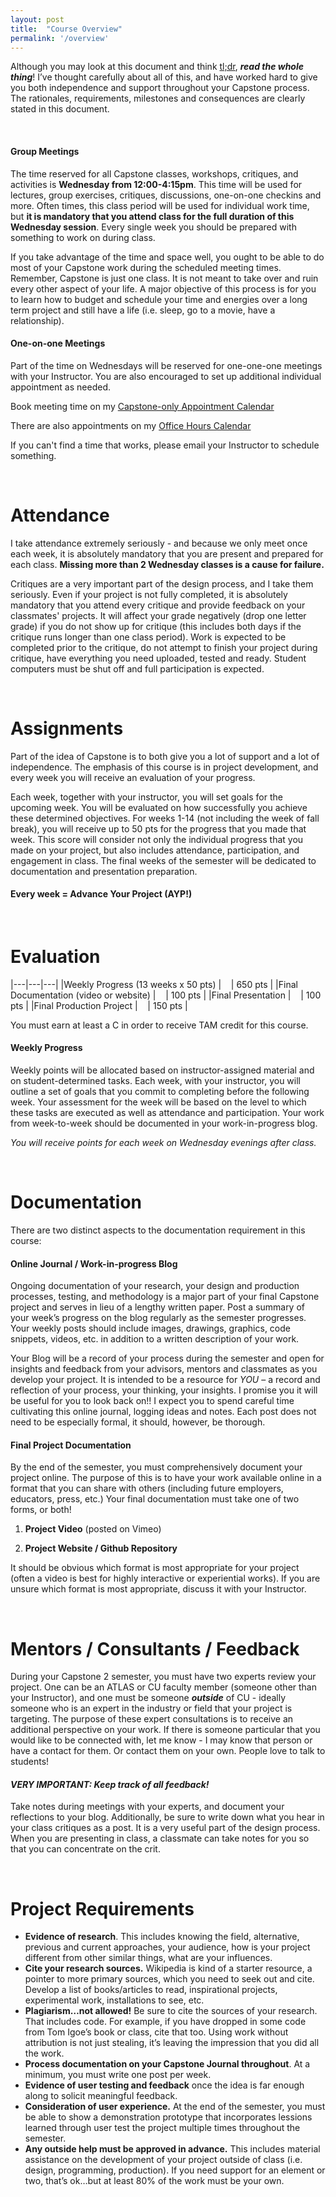 ```yaml
---
layout: post
title:  "Course Overview"
permalink: '/overview'
---
```


Although you may look at this document and think [tl;dr](), ***read the whole thing***! I’ve thought carefully about  all of this, and have worked hard to give you both independence and support throughout your Capstone process. The rationales, requirements, milestones and consequences are clearly stated in this document.

<br>

#### Group Meetings
The time reserved for all Capstone classes, workshops, critiques, and activities is <span class="underlined">**Wednesday from 12:00-4:15pm**</span>. This time will be used for lectures, group exercises, critiques, discussions, one-on-one checkins and more. Often times, this class period will be used for individual work time, but <span class="underlined">**it is mandatory that you attend class for the full duration of this Wednesday session**</span>. Every single week you should be prepared with something to work on during class.

If you take advantage of the time and space well, you ought to be able to do most of your Capstone work during the scheduled meeting times. Remember, Capstone is just one class. It is not meant to take over and ruin every other aspect of your life. A major objective of this process is for you to learn how to budget and schedule your time and energies over a long term project and still have a life (i.e. sleep, go to a movie, have a relationship).

#### One-on-one Meetings
Part of the time on Wednesdays will be reserved for one-one-one meetings with your Instructor. You are also encouraged to set up additional individual appointment as needed.  

Book meeting time on my [Capstone-only Appointment Calendar](https://calendar.google.com/calendar/selfsched?sstoken=UUdLc0ZFRlNQWkYyfGRlZmF1bHR8M2ExNGRiNzQ3ZTk1NWE3NDQzMmFjZTZjNWQxYzRlMTA)

There are also appointments on my [Office Hours Calendar](https://calendar.google.com/calendar/selfsched?sstoken=UUZYbEdENFRMME1vfGRlZmF1bHR8NmNhMjk2MzA1MTExOTU0ZDI4N2VlNDUzMDRiOGU4Y2I)

If you can't find a time that works, please email your Instructor to schedule something.

<br>

# Attendance

I take attendance extremely seriously - and because we only meet once each week, it is absolutely mandatory that you are present and prepared for each class. **Missing more than 2 Wednesday classes is a cause for failure.**

Critiques are a very important part of the design process, and I take them seriously. Even if your project is not fully completed, it is absolutely mandatory that you attend every critique and provide feedback on your classmates' projects. It will affect your grade negatively (drop one letter grade) if you do not show up for critique (this includes both days if the critique runs longer than one class period). Work is expected to be completed prior to the critique, do not attempt to finish your project during critique, have everything you need uploaded, tested and ready. Student computers must be shut off and full participation is expected.

<br>

<!-- # Progress & Major Milestones

Although your Capstone project is mostly self-directed, there will be weekly assignments and mandatory milestones to be met. Here are the major milestones that you all have at the same time:

|---|---|---|
|  <span class="underlined">*February 9, 2017*</span> | &nbsp;&nbsp;|Project Proposal / Approval  |
|  <span class="underlined">*February 22, 2017*</span> | &nbsp;&nbsp;|Project Set (no changing topics after this date…)  |
|  <span class="underlined">*March 8 & 15, 2017*</span> | &nbsp;&nbsp;|Midterm Presentation  |
|  <span class="underlined">*May 5, 2017*</span> | &nbsp;&nbsp;|Final Presentation (to faculty and guests)  |



*The major purpose of a milestone is to make sure you are on track. And they have consequences:*

+ If your proposal is not accepted, you cannot proceed until it is.

+ If the feedback at Midterm Reviews is that there is little evidence of worthy work, or progress, or an evaluation by your Advisor and the Reviewers that you will not be able to complete a substantive, acceptable thesis project–then you will be notified that you will fail. That means you will need to re-take Capstone (which would potentially postpone your graduation). Read this one again now, please!

+ If, at the Final Presentation (that is, the last class), you do not have a demonstrably accomplished project, show little progress, and in other ways do not meet the requirements of a Capstone project, you will fail and be required to re-take Capstone. Don’t get to this point: your parents may be on the plane to come celebrate with you.

Because each of you has a different project, with different internal timelines and needs, after your proposal is accepted, you will make up your own production schedule and assignments. I may make additional assignments or require additional readings for you as well. Essentially the assignment every week is **[Advance Your Project (AYP)]()**. That is, an assignment may say ‘prepare a presentation’, and you must do that, but don’t stop working on your actual project: AYP!

<br> -->

# Assignments

Part of the idea of Capstone is to both give you a lot of support and a lot of independence. The emphasis of this course is in project development, and every week you will receive an evaluation of your progress.

Each week, together with your instructor, you will set goals for the upcoming week. You will be evaluated on how successfully you achieve these determined objectives. For weeks 1-14 (not including the week of fall break), you will receive up to 50 pts for the progress that you made that week. This score will consider not only the individual progress that you made on your project, but also includes attendance, participation, and engagement in class. The final weeks of the semester will be dedicated to documentation and presentation preparation.

#### Every week = Advance Your Project (AYP!)

<br>

# Evaluation

|---|---|---|
|Weekly Progress (13 weeks x 50 pts) | &nbsp;&nbsp;&nbsp;| 650 pts |
|Final Documentation (video or website) 		| &nbsp;&nbsp;&nbsp;| 100 pts |
|Final Presentation | &nbsp;&nbsp;&nbsp;| 100 pts |
|Final Production Project | &nbsp;&nbsp;&nbsp;| 150 pts |

You must earn at least a C in order to receive TAM credit for this course.

#### Weekly Progress

Weekly points will be allocated based on instructor-assigned material and on student-determined tasks. Each week, with your instructor, you will outline a set of goals that you commit to completing before the following week. Your assessment for the week will be based on the level to which these tasks are executed as well as attendance and participation. Your work from week-to-week should be documented in your work-in-progress blog.

*You will receive points for each week on Wednesday evenings after class.*

<br>

# Documentation

There are two distinct aspects to the documentation requirement in this course:

#### Online Journal / Work-in-progress Blog

Ongoing documentation of your research, your design and production processes, testing, and methodology is a major part of your final Capstone project and serves in lieu of a lengthy written paper. Post a summary of your week’s progress on the blog regularly as the semester progresses. Your weekly posts should include images, drawings, graphics, code snippets, videos, etc. in addition to a written description of your work.

Your Blog will be a record of your process during the semester and open for insights and feedback from your advisors, mentors and classmates as you develop your project. It is intended to be a resource for *YOU* – a record and reflection of your process, your thinking, your insights. I promise you it will be useful for you to look back on!! I expect you to spend careful time cultivating this online journal, logging ideas and notes. Each post does not need to be especially formal, it should, however, be thorough.


#### Final Project Documentation

By the end of the semester, you must comprehensively document your project online. The purpose of this is to have your work available online in a format that you can share with others (including future employers, educators, press, etc.) Your final documentation must take one of two forms, or both!

1. <span class="underlined">**Project Video**</span> (posted on Vimeo)

2. <span class="underlined">**Project Website / Github Repository**</span>

It should be obvious which format is most appropriate for your project (often a video is best for highly interactive or experiential works). If you are unsure which format is most appropriate, discuss it with your Instructor.

<br>

# Mentors / Consultants / Feedback

During your Capstone 2 semester, you must have two experts review your project. One can be an ATLAS or CU faculty member (someone other than your Instructor), and one must be someone ***outside*** of CU - ideally someone who is an expert in the industry or field that your project is targeting. The purpose of these expert consultations is to receive an additional perspective on your work. If there is someone particular that you would like to be connected with, let me know - I may know that person or have a contact for them. Or contact them on your own. People love to talk to students!

#### *VERY IMPORTANT: Keep track of all feedback!*

Take notes during meetings with your experts, and document your reflections to your blog. Additionally, be sure to write down what you hear in your class critiques as a post. It is a very useful part of the design process. When you are presenting in class, a classmate can take notes for you so that you can concentrate on the crit.

<!-- You will get a lot of feedback during the mid-term reviews both orally and in written form. We will go over that feedback together carefully and discuss how you will (or will not) incorporate their ideas. You will post a summary of those decisions to your blog. -->

<br>

# Project Requirements

+ <span class="underlined">**Evidence of research**</span>. This includes knowing the field, alternative, previous and current approaches, your audience, how is your project different from other similar things, what are your influences.
+ <span class="underlined">**Cite your research sources.**</span> Wikipedia is kind of a starter resource, a pointer to more primary sources, which you need to seek out and cite. Develop a list of books/articles to read, inspirational projects, experimental work, installations to see, etc.
+ <span class="underlined">**Plagiarism…not allowed!**</span> Be sure to cite the sources of your research. That includes code. For example, if you have dropped in some code from Tom Igoe’s book or class, cite that too. Using work without attribution is not just stealing, it’s leaving the impression that you did all the work.
+ <span class="underlined">**Process documentation on your Capstone Journal throughout**</span>. At a minimum, you must write one post per week.
+ <span class="underlined">**Evidence of user testing and feedback**</span> once the idea is far enough along to solicit meaningful feedback.
+ <span class="underlined">**Consideration of user experience.**</span> At the end of the semester, you must be able to show a demonstration prototype that incorporates lessions learned through user test the project multiple times throughout the semester.
+ <span class="underlined">**Any outside help must be approved in advance.**</span> This includes material assistance on the development of your project outside of class (i.e. design, programming, production). If you need support for an element or two, that’s ok…but at least 80% of the work must be your own.


<br>
<br>
